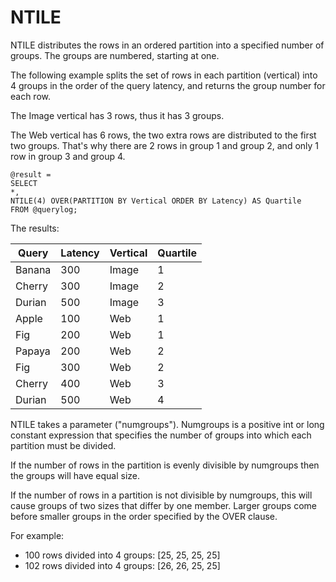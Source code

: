 # NTILE

NTILE distributes the rows in an ordered partition into a specified number of groups. The groups are numbered, starting at one.

The following example splits the set of rows in each partition (vertical) into 4 groups in the order of the query latency, and returns the group number for each row.

The Image vertical has 3 rows, thus it has 3 groups.

The Web vertical has 6 rows, the two extra rows are distributed to the first two groups. That's why there are 2 rows in group 1 and group 2, and only 1 row in group 3 and group 4.


```
@result =
SELECT
*,
NTILE(4) OVER(PARTITION BY Vertical ORDER BY Latency) AS Quartile
FROM @querylog;
```

The results:

| **Query** | **Latency** | **Vertical** | **Quartile** |
| --- | --- | --- | --- |
| Banana | 300 | Image | 1 |
| Cherry | 300 | Image | 2 |
| Durian | 500 | Image | 3 |
| Apple | 100 | Web | 1 |
| Fig | 200 | Web | 1 |
| Papaya | 200 | Web | 2 |
| Fig | 300 | Web | 2 |
| Cherry | 400 | Web | 3 |
| Durian | 500 | Web | 4 |

NTILE takes a parameter ("numgroups"). Numgroups is a positive int or long constant expression that specifies the number of groups into which each partition must be divided.

If the number of rows in the partition is evenly divisible by numgroups then the groups will have equal size.

If the number of rows in a partition is not divisible by numgroups, this will cause groups of two sizes that differ by one member. Larger groups come before smaller groups in the order specified by the OVER clause.

For example:

- 100 rows divided into 4 groups: [25, 25, 25, 25]
- 102 rows divided into 4 groups: [26, 26, 25, 25]

